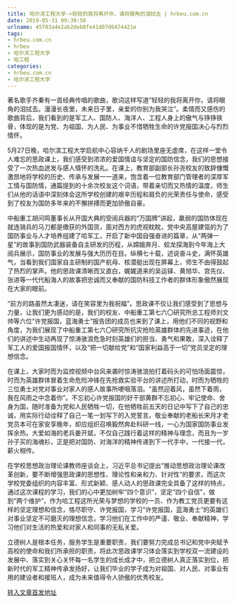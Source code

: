 ```yaml
---
title: 哈尔滨工程大学->轻轻的我将离开你，请将眼角的泪拭去 | hrbeu.com.cn
date: 2019-05-31 09:39:58
urlname: 45f83a4e2ab2deb8fe41d07d6474421e
tags: 
- hrbeu.com.cn
- hrbeu
- 哈尔滨工程大学
- 哈工程
categories:
- hrbeu.com.cn
- 哈尔滨工程大学
---
```



著名歌手齐秦有一首经典传唱的歌曲，歌词这样写道“轻轻的我将离开你，请将眼角的泪拭去。漫漫长夜里，未来日子里，亲爱的你别为我哭泣”。柔情而又感伤的歌曲背后，我们看到的是军工人、国防人、海洋人、工程人身上的傲气与铮铮铁骨，体现的是为党、为祖国、为人民、为事业不惜牺牲生命的许党报国决心与烈烈情怀。

5月27日晚，哈尔滨工程大学启航中心容纳千人的剧场里座无虚席，在这样一堂令人难忘的思政课上，我们感受到浓浓的爱国情谊与坚定的国防信念，我们的思想接受了一次热血迸发与感人情怀的洗礼。在课上，教育部副部长孙尧校友的致辞慷慨激昂地将学校的历史、传承与发展一一道来，饱含着一位教育部门管理者的深厚军工情与国防情，通篇提到的十余次校友这个词语，带着亲切而又热情的温度，师生们从他的话语中深刻体会这所学校创建的艰辛历程和肩负的光荣责任与使命，感受到了校友为国防多年来的不懈拼搏而更加骄傲自豪。

中船重工胡问鸣董事长从开国大典的受阅兵器的“万国牌”讲起，羸弱的国防体现在就连骑兵的马刀都是缴获的外国货，面对西方的虎视眈眈，党中央高屋建瓴的为了国防事业与人才培养组建了哈军工，开启了新中国自强奋进的篇章，从“两弹一星”的故事到国防武器装备自主研发的历程，从嫦娥奔月、蛟龙探海到今年海上大阅兵展示，国防事业的发展与强大历历在目。纵横七十载，述说奋斗史，满怀英雄气，当看到我们国家自主研制的国产航母、核潜艇出现在屏幕上，师生不由得鼓起了热烈的掌声。他的思政课清晰而又直白，娓娓道来的吴运铎、黄旭华、宫先仪、张进等一代代船海人的故事把忠诚而又奉献的国防科技工作者的群体形象傲然展现在大家的眼前。

“前方的路虽然太凄迷，请在笑容里为我祝福”。思政课不仅让我们感受到了思想与力量，让我们更为感动的是，我们的校友、中船重工第七六〇研究所总工程师刘文帅等六位“许党报国，蓝海勇士”报告团的成员也来到了课上，用他们不同的视野和角度，为我们展现了中船重工第七六〇研究所抗灾抢险英雄群体的先进事迹，在他们的讲述中生动再现了惊涛骇浪危急时刻英雄们的担当、勇气和果敢，深入诠释了军工人的爱国报国情怀，以及“把一切献给党”和“国家利益高于一切”党员坚定的理想信念。

在课上，大家时而为监控视频中台风来袭时惊涛骇浪拍打着码头的可怕场面震惊，时而为英雄群体冒着生命危险冲锋在先抢救实验平台的讲述所打动，时而为牺牲的三位勇士对党对事业对家人的感人故事所哽咽落泪。“虽然迎着风，虽然下着雨，我在风雨之中念着你”。不忘初心许党报国的好干部黄群不忘初心、牢记使命、舍身为国，随时准备为党和人民牺牲一切，在他牺牲前五天的日记中写下了自己的忠诚，用实际行动诠释了自己一笔一划写下的入党誓言。敬业奉献的老船长宋月才老党员本可在家安享晚年，却应组织召唤毅然奔赴科研一线，一心为国家国防事业发挥余热。大爱如海的老兵姜开斌，不仅自己践行着这样的精神与理念，而且为一岁孙子买的海魂衫，正是把对国防、对海洋的精神传递到下一代手中，一代接一代，薪火相传。

在学校思想政治理论课教师座谈会上，习近平总书记提出“推动思想政治理论课改革创新，要不断增强思政课的思想性、理论性和亲和力、针对性”的要求，而这次学校党委组织的内容丰富、形式新颖、感人动人的思政课完全具备了这样的特点，通过这次课程的学习，我们的心中更加树牢“四个意识”，坚定“四个自信”，做到“两个维护”，作为哈工程这所光荣与梦想的学校的一员、作为教工党员更要有这样的坚定理想和信念，恪尽职守、许党报国，学习“许党报国，蓝海勇士”的英雄们对事业坚定不可磨灭的理想信念，学习他们在工作中的严谨、敬业、奉献精神，学习他们对生活的热爱和对家人和同事的无私关爱。

立德树人是根本任务，服务学生是重要职责，我们要努力完成总书记和党中央赋予高校的使命和我们所承担的职责，将此次思政课学习体会落实到学校双一流建设的发展中、落实到关心关怀每一名学生的成长成才中，把立德树人真正落实到位，把新时代的军工精神传承发扬好，让我们毕业的学子成为对祖国、对人民、对事业有用的建设者和接班人，成为未来值得令人骄傲的优秀校友。





[转入文章首发地址](http://gongxue.cn/news/2019/201905/news_195624.html)